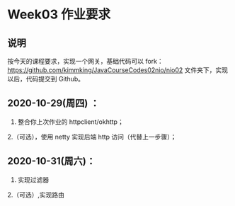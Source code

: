 # Week03 作业要求
## 说明
按今天的课程要求，实现一个网关，基础代码可以 fork：https://github.com/kimmking/JavaCourseCodes02nio/nio02 文件夹下，实现以后，代码提交到 Github。 

## 2020-10-29(周四) ：
1. 整合你上次作业的 httpclient/okhttp； 

2.（可选），使用 netty 实现后端 http 访问（代替上一步骤）；

## 2020-10-31(周六)：

1. 实现过滤器

2.（可选）,实现路由